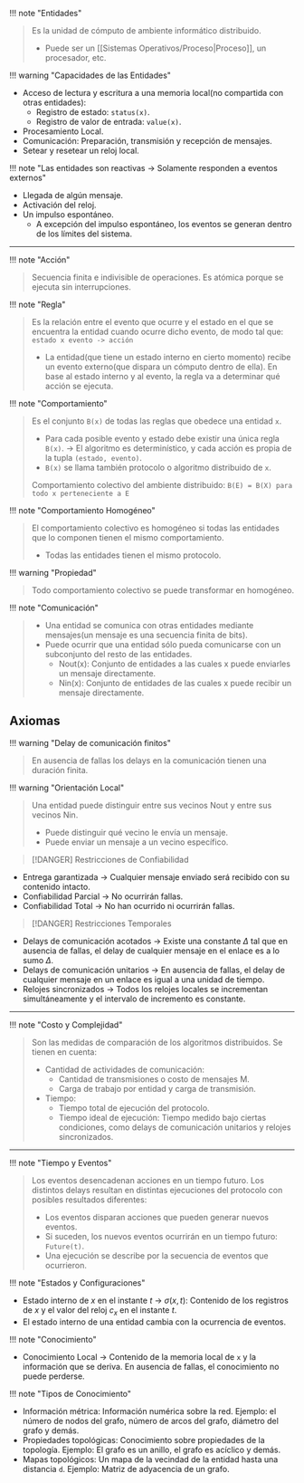 
!!! note "Entidades"
> Es la unidad de cómputo de ambiente informático distribuido.
> - Puede ser un [[Sistemas Operativos/Proceso|Proceso]], un procesador, etc.


!!! warning "Capacidades de las Entidades"
- Acceso de lectura y escritura a una memoria local(no compartida con otras entidades):
	- Registro de estado: `status(x)`.
	- Registro de valor de entrada: `value(x)`.
- Procesamiento Local.
- Comunicación: Preparación, transmisión y recepción de mensajes.
- Setear y resetear un reloj local.


!!! note "Las entidades son reactivas -> Solamente responden a eventos externos"
- Llegada de algún mensaje.
- Activación del reloj.
- Un impulso espontáneo.
	- A excepción del impulso espontáneo, los eventos se generan dentro de los límites del sistema.

---

!!! note "Acción"
> Secuencia finita e indivisible de operaciones. Es atómica porque se ejecuta sin interrupciones.


!!! note "Regla"
> Es la relación entre el evento que ocurre y el estado en el que se encuentra la entidad cuando ocurre dicho evento, de modo tal que:
> `estado x evento -> acción`
> - La entidad(que tiene un estado interno en cierto momento) recibe un evento externo(que dispara un cómputo dentro de ella). En base al estado interno y al evento, la regla va a determinar qué acción se ejecuta.


!!! note "Comportamiento"
> Es el conjunto `B(x)` de todas las reglas que obedece una entidad `x`. 
> - Para cada posible evento y estado debe existir una única regla `B(x)`. -> El algoritmo es determinístico, y cada acción es propia de la tupla `(estado, evento)`.
> - `B(x)` se llama también protocolo o algoritmo distribuido de `x`.
> 
> Comportamiento colectivo del ambiente distribuido:
> `B(E) = B(X) para todo x perteneciente a E`


!!! note "Comportamiento Homogéneo"
> El comportamiento colectivo es homogéneo si todas las entidades que lo componen tienen el mismo comportamiento.
> - Todas las entidades tienen el mismo protocolo.

!!! warning "Propiedad"
> Todo comportamiento colectivo se puede transformar en homogéneo.


!!! note "Comunicación"
> - Una entidad se comunica con otras entidades mediante mensajes(un mensaje es una secuencia finita de bits).
> - Puede ocurrir que una entidad sólo pueda comunicarse con un subconjunto del resto de las entidades.
> 	- Nout(x): Conjunto de entidades a las cuales x puede enviarles un mensaje directamente.
> 	- Nin(x): Conjunto de entidades de las cuales x puede recibir un mensaje directamente.


## Axiomas

!!! warning "Delay de comunicación finitos"
> En ausencia de fallas los delays en la comunicación tienen una duración finita.

!!! warning "Orientación Local"
> Una entidad puede distinguir entre sus vecinos Nout y entre sus vecinos Nin.
> - Puede distinguir qué vecino le envía un mensaje.
> - Puede enviar un mensaje a un vecino específico.


> [!DANGER] Restricciones de Confiabilidad
- Entrega garantizada -> Cualquier mensaje enviado será recibido con su contenido intacto.
- Confiabilidad Parcial -> No ocurrirán fallas.
- Confiabilidad Total -> No han ocurrido ni ocurrirán fallas.


> [!DANGER] Restricciones Temporales
- Delays de comunicación acotados -> Existe una constante $\Delta$ tal que en ausencia de fallas, el delay de cualquier mensaje en el enlace es a lo sumo $\Delta$.
- Delays de comunicación unitarios -> En ausencia de fallas, el delay de cualquier mensaje en un enlace es igual a una unidad de tiempo.
- Relojes sincronizados -> Todos los relojes locales se incrementan simultáneamente y el intervalo de incremento es constante.

---

!!! note "Costo y Complejidad"
> Son las medidas de comparación de los algoritmos distribuidos. Se tienen en cuenta:
> - Cantidad de actividades de comunicación: 
> 	- Cantidad de transmisiones o costo de mensajes M.
> 	- Carga de trabajo por entidad y carga de transmisión.
> - Tiempo:
> 	- Tiempo total de ejecución del protocolo.
> 	- Tiempo ideal de ejecución: Tiempo medido bajo ciertas condiciones, como delays de comunicación unitarios y relojes sincronizados.

---


!!! note "Tiempo y Eventos"
> Los eventos desencadenan acciones en un tiempo futuro. Los distintos delays resultan en distintas ejecuciones del protocolo con posibles resultados diferentes:
> - Los eventos disparan acciones que pueden generar nuevos eventos.
> - Si suceden, los nuevos eventos ocurrirán en un tiempo futuro: `Future(t)`.
> - Una ejecución se describe por la secuencia de eventos que ocurrieron.


!!! note "Estados y Configuraciones"
- Estado interno de $x$ en el instante $t$ -> $\sigma(x, t)$: Contenido de los registros de $x$ y el valor del reloj $c_x$ en el instante $t$.
- El estado interno de una entidad cambia con la ocurrencia de eventos.



!!! note "Conocimiento"
- Conocimiento Local -> Contenido de la memoria local de `x` y la información que se deriva. En ausencia de fallas, el conocimiento no puede perderse.


!!! note "Tipos de Conocimiento"
- Información métrica: Información numérica sobre la red. Ejemplo: el número de nodos del grafo, número de arcos del grafo, diámetro del grafo y demás.
- Propiedades topológicas: Conocimiento sobre propiedades de la topología. Ejemplo: El grafo es un anillo, el grafo es acíclico y demás.
- Mapas topológicos: Un mapa de la vecindad de la entidad hasta una distancia `d`. Ejemplo: Matriz de adyacencia de un grafo.